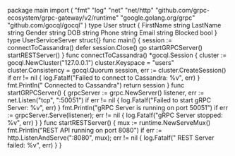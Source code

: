 package main
import (
	"fmt"
	"log"
	"net"
	"net/http"
	"github.com/grpc-ecosystem/grpc-gateway/v2/runtime"
	"google.golang.org/grpc"
	"github.com/gocql/gocql"
)
type User struct 
{
	FirstName string
	LastName  string
	Gender    string
	DOB       string
	Phone     string
	Email     string
	Blocked   bool
}
type UserServiceServer struct{}
func main() 
{
	session := connectToCassandra()
	defer session.Close()
	go startGRPCServer()
	startRESTServer()
}
func connectToCassandra() *gocql.Session 
{
	cluster := gocql.NewCluster("127.0.0.1") 
	cluster.Keyspace = "users" 
	cluster.Consistency = gocql.Quorum
	session, err := cluster.CreateSession() 
	if err != nil 
 {
		log.Fatalf("Failed to connect to Cassandra: %v", err)
	}
	fmt.Println(" Connected to Cassandra")
	return session
}
func startGRPCServer() 
{
	grpcServer := grpc.NewServer()
	listener, err := net.Listen("tcp", ":50051")
	if err != nil 
 {
		log.Fatalf("Failed to start gRPC Server: %v", err)
 }
	fmt.Println("gRPC Server is running on port 50051")
	if err := grpcServer.Serve(listener); err != nil 
 {
		log.Fatalf("gRPC Server stopped: %v", err)
	}
}
func startRESTServer() 
{
	mux := runtime.NewServeMux()
	fmt.Println("REST API running on port 8080")
	if err := http.ListenAndServe(":8080", mux); err != nil 
 {
		log.Fatalf(" REST Server failed: %v", err)
	}
}
